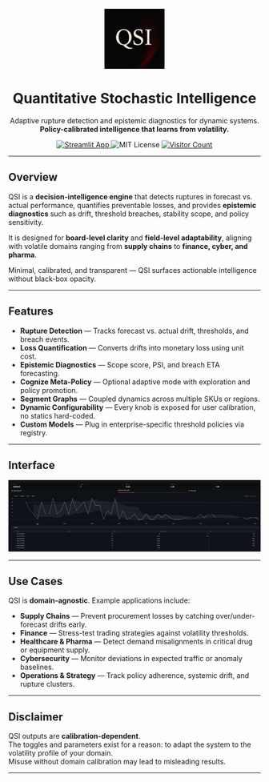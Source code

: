 <p align="center">
  <img src="QSI_logo.png" alt="QSI Logo" width="120"/>
</p>

<h1 align="center">Quantitative Stochastic Intelligence</h1>

<p align="center">
  Adaptive rupture detection and epistemic diagnostics for dynamic systems.<br/>
  <strong>Policy-calibrated intelligence that learns from volatility.</strong>
</p>

<p align="center">
<a href="https://zkvyksd6zuzfyaqshzphzm.streamlit.app/" target="_blank">
  <img src="https://img.shields.io/badge/Streamlit-Live-limegreen" alt="Streamlit App"/>
</a>
  <img src="https://img.shields.io/badge/License-MIT-blue.svg" alt="MIT License"/>
  <a href="https://hits.sh/github.com/heraclitus0/qsi/">
    <img src="https://hits.sh/github.com/heraclitus0/qsi.svg?style=flat-square" alt="Visitor Count"/>
  </a>
</p>


---

## Overview

QSI is a **decision-intelligence engine** that detects ruptures in forecast vs. actual performance, quantifies preventable losses, and provides **epistemic diagnostics** such as drift, threshold breaches, stability scope, and policy sensitivity.  

It is designed for **board-level clarity** and **field-level adaptability**, aligning with volatile domains ranging from **supply chains** to **finance, cyber, and pharma**.  

Minimal, calibrated, and transparent — QSI surfaces actionable intelligence without black-box opacity.

---

## Features

- **Rupture Detection** — Tracks forecast vs. actual drift, thresholds, and breach events.  
- **Loss Quantification** — Converts drifts into monetary loss using unit cost.  
- **Epistemic Diagnostics** — Scope score, PSI, and breach ETA forecasting.  
- **Cognize Meta-Policy** — Optional adaptive mode with exploration and policy promotion.  
- **Segment Graphs** — Coupled dynamics across multiple SKUs or regions.  
- **Dynamic Configurability** — Every knob is exposed for user calibration, no statics hard-coded.  
- **Custom Models** — Plug in enterprise-specific threshold policies via registry.  

---

## Interface

![QSI Interface](graphs/rupre_plot.png)

---

## Use Cases

QSI is **domain-agnostic**. Example applications include:  

- **Supply Chains** — Prevent procurement losses by catching over/under-forecast drifts early.  
- **Finance** — Stress-test trading strategies against volatility thresholds.  
- **Healthcare & Pharma** — Detect demand misalignments in critical drug or equipment supply.  
- **Cybersecurity** — Monitor deviations in expected traffic or anomaly baselines.  
- **Operations & Strategy** — Track policy adherence, systemic drift, and rupture clusters.  

---

## Disclaimer

QSI outputs are **calibration-dependent**.  
The toggles and parameters exist for a reason: to adapt the system to the volatility profile of your domain.  
Misuse without domain calibration may lead to misleading results.  

---

